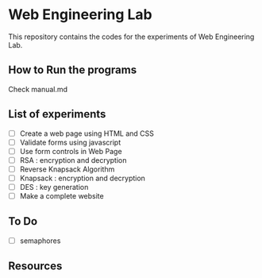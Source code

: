 # Web Engineering Lab

This repository contains the codes for the experiments of Web Engineering Lab.  

## How to Run the programs

Check manual.md

## List of experiments

- [ ] Create a web page using HTML and CSS
- [ ] Validate forms using javascript
- [ ] Use form controls in Web Page
- [ ] RSA : encryption and decryption
- [ ] Reverse Knapsack Algorithm
- [ ] Knapsack : encryption and decryption
- [ ] DES : key generation
- [ ] Make a complete website

## To Do

- [ ] semaphores

## Resources
